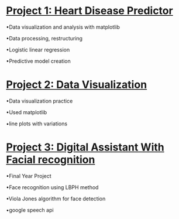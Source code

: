 # [Project 1: Heart Disease Predictor](http://github.com/DolrajRijal/Python-Projects/blob/main/Heart_Disease_Predictor.ipynb)
 
•Data visualization and analysis with matplotlib
 
•Data processing, restructuring
 
•Logistic linear regression 
 
•Predictive model creation

# [Project 2: Data Visualization](https://github.com/DolrajRijal/helloworld/blob/main/Data_visualization2.ipynb)

•Data visualization practice

•Used matplotlib

•line plots with variations

# [Project 3: Digital Assistant With Facial recognition](https://github.com/Dolraj/Artificial_assistant)

•Final Year Project

•Face recognition using LBPH method

•Viola Jones algorithm for face detection

•google speech api
